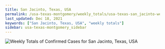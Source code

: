 ```yaml
---
title: San Jacinto, Texas, USA
permalink: /usa-texas-montgomery/weekly_totals/usa-texas-san_jacinto-weekly_totals.html
last_updated: Dec 18, 2021
keywords: ["San Jacinto, Texas, USA", "weekly totals"]
sidebar: usa-texas-montgomery_sidebar
---
```


![Weekly Totals of Confirmed Cases for San Jacinto, Texas, USA](/covid_tracker/images/graphs/usa-texas-san_jacinto-weekly_totals_graph.png)
